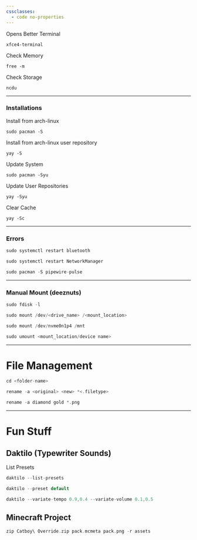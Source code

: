 ```yaml
---
cssclasses:
  - code no-properties
---
```

Opens Better Terminal
```
xfce4-terminal
```
Check Memory
```
free -m
```
Check Storage
```
ncdu
```
- - -
### Installations
Install from arch-linux
```
sudo pacman -S
```
Install from arch-linux user repository
```
yay -S
```
Update System
```
sudo pacman -Syu
```
Update User Repositories
```
yay -Syu
```
Clear Cache
```
yay -Sc
```
- - -
### Errors
```rust unfold file:Restart-Bluetooth
sudo systemctl restart bluetooth 
```

```rust unfold file:Restart-WiFi-Manager
sudo systemctl restart NetworkManager
```

```rust unfold file:Audio-Fix
sudo pacman -S pipewire-pulse
```
- - -
### Manual Mount (deeznuts)
```rust unfold file:List-Drives
sudo fdisk -l
```

```rust unfold file:Mount-Drives
sudo mount /dev/<drive_name> /<mount_location>
```
```rust fold file:Catboy-to-Windows
sudo mount /dev/nvme0n1p4 /mnt
```

```rust unfold file:Unmount-Drive
sudo umount <mount_location/device name>
```
---
# File Management
```rust unfold file:Go-to-Folder
cd <folder-name>
```

```rust unfold file:Rename-String
rename -a <original> <new> *<.filetype>
```
```rust fold file:Rename-String-Example
rename -a diamond gold *.png
```
---
# Fun Stuff
## Daktilo (Typewriter Sounds)
List Presets
```rust unfold file:List-Presets
daktilo --list-presets
```

```rust unfold file:Use-Preset
daktilo --preset default
```

```rust unfold file:Variate-Sounds
daktilo --variate-tempo 0.9,0.4 --variate-volume 0.1,0.5
```

## Minecraft Project
```rust unfold file:Zip-Catboy-Override
zip Catboy\ Override.zip pack.mcmeta pack.png -r assets
```